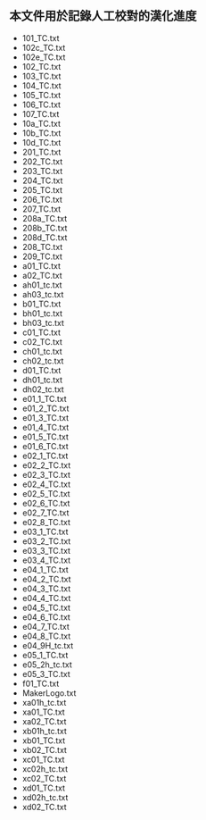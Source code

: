 ## 本文件用於記錄人工校對的漢化進度

 - 101_TC.txt
 - 102c_TC.txt
 - 102e_TC.txt
 - 102_TC.txt
 - 103_TC.txt
 - 104_TC.txt
 - 105_TC.txt
 - 106_TC.txt
 - 107_TC.txt
 - 10a_TC.txt
 - 10b_TC.txt
 - 10d_TC.txt
 - 201_TC.txt
 - 202_TC.txt
 - 203_TC.txt
 - 204_TC.txt
 - 205_TC.txt
 - 206_TC.txt
 - 207_TC.txt
 - 208a_TC.txt
 - 208b_TC.txt
 - 208d_TC.txt
 - 208_TC.txt
 - 209_TC.txt
 - a01_TC.txt
 - a02_TC.txt
 - ah01_tc.txt
 - ah03_tc.txt
 - b01_TC.txt
 - bh01_tc.txt
 - bh03_tc.txt
 - c01_TC.txt
 - c02_TC.txt
 - ch01_tc.txt
 - ch02_tc.txt
 - d01_TC.txt
 - dh01_tc.txt
 - dh02_tc.txt
 - e01_1_TC.txt
 - e01_2_TC.txt
 - e01_3_TC.txt
 - e01_4_TC.txt
 - e01_5_TC.txt
 - e01_6_TC.txt
 - e02_1_TC.txt
 - e02_2_TC.txt
 - e02_3_TC.txt
 - e02_4_TC.txt
 - e02_5_TC.txt
 - e02_6_TC.txt
 - e02_7_TC.txt
 - e02_8_TC.txt
 - e03_1_TC.txt
 - e03_2_TC.txt
 - e03_3_TC.txt
 - e03_4_TC.txt
 - e04_1_TC.txt
 - e04_2_TC.txt
 - e04_3_TC.txt
 - e04_4_TC.txt
 - e04_5_TC.txt
 - e04_6_TC.txt
 - e04_7_TC.txt
 - e04_8_TC.txt
 - e04_9H_tc.txt
 - e05_1_TC.txt
 - e05_2h_tc.txt
 - e05_3_TC.txt
 - f01_TC.txt
 - MakerLogo.txt
 - xa01h_tc.txt
 - xa01_TC.txt
 - xa02_TC.txt
 - xb01h_tc.txt
 - xb01_TC.txt
 - xb02_TC.txt
 - xc01_TC.txt
 - xc02h_tc.txt
 - xc02_TC.txt
 - xd01_TC.txt
 - xd02h_tc.txt
 - xd02_TC.txt